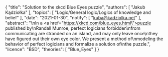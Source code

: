 {
    "title": "Solution to the xkcd Blue Eyes puzzle",
    "authors": [
        "Jakub Kądziołka"
    ],
    "topics": [
        "Logic/General logic/Logics of knowledge and belief"
    ],
    "date": "2021-01-30",
    "notify": [
        "kuba@kadziolka.net"
    ],
    "abstract": "\nIn a <a href=\"https://xkcd.com/blue_eyes.html\">puzzle published by\nRandall Munroe</a>, perfect logicians forbidden\nfrom communicating are stranded on an island, and may only leave once\nthey have figured out their own eye color. We present a method of\nmodeling the behavior of perfect logicians and formalize a solution of\nthe puzzle.",
    "licence": "BSD",
    "theories": [
        "Blue_Eyes"
    ]
}